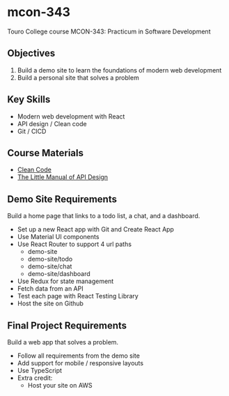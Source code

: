 # mcon-343

Touro College course MCON-343: Practicum in Software Development

## Objectives

1. Build a demo site to learn the foundations of modern web development
2. Build a personal site that solves a problem

## Key Skills

- Modern web development with React
- API design / Clean code
- Git / CICD

## Course Materials

- [Clean Code](https://www.amazon.com/Clean-Code-Handbook-Software-Craftsmanship/dp/0132350882/ref=sr_1_1?gclid=Cj0KCQiA_JWOBhDRARIsANymNOYzZLo37-eBHTE3ntOJwCg1uG7AHUVIRj-z_yoNJGeQSbPNVgW3sKgaAkBEEALw_wcB&hvadid=490225795116&hvdev=c&hvlocphy=9004467&hvnetw=g&hvqmt=e&hvrand=13027594769888224702&hvtargid=kwd-4606836158&hydadcr=24665_13446940&keywords=clean+code&qid=1640371469&sr=8-1)
- [The Little Manual of API Design](https://github.com/papers-we-love/papers-we-love/blob/master/api_design/api-design.pdf)

## Demo Site Requirements

Build a home page that links to a todo list, a chat, and a dashboard.

- Set up a new React app with Git and Create React App
- Use Material UI components
- Use React Router to support 4 url paths
  - demo-site
  - demo-site/todo
  - demo-site/chat
  - demo-site/dashboard
- Use Redux for state management
- Fetch data from an API
- Test each page with React Testing Library
- Host the site on Github

## Final Project Requirements

Build a web app that solves a problem.

- Follow all requirements from the demo site
- Add support for mobile / responsive layouts
- Use TypeScript
- Extra credit:
  - Host your site on AWS
